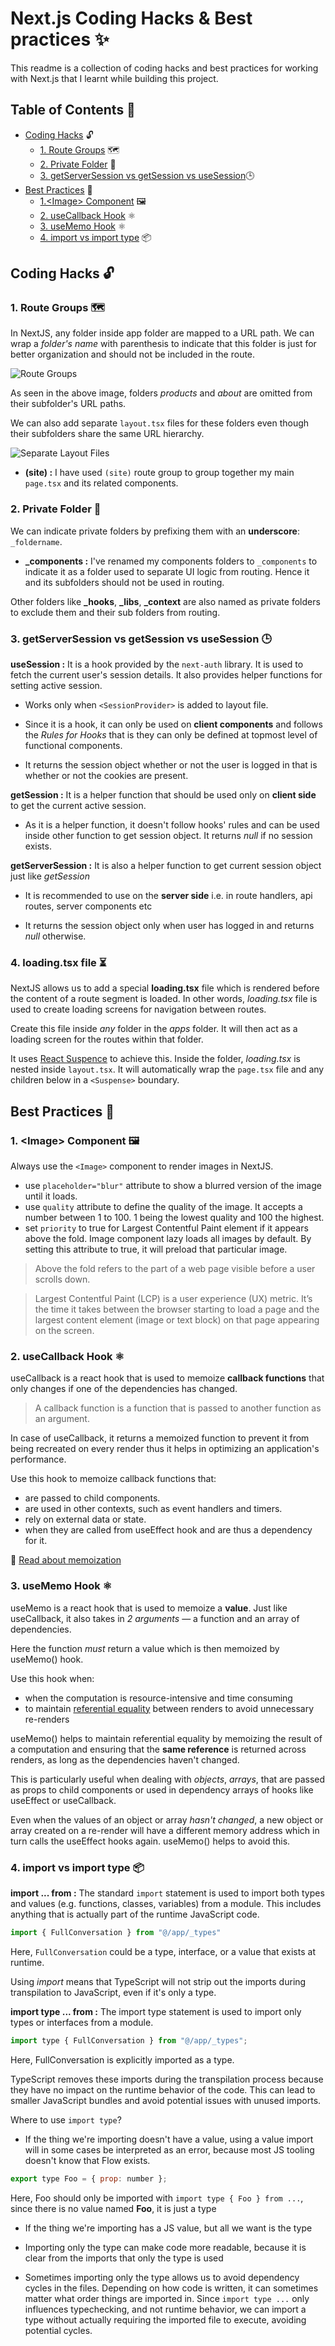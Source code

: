 # Next.js Coding Hacks & Best practices :sparkles:

This readme is a collection of coding hacks and best practices for working with Next.js that I learnt while building this project.

## Table of Contents 📑

-   [Coding Hacks](#coding-hacks-🔓) :unlock:
    -   [1. Route Groups](#2-private-folder-📁) 🗺️
    -   [2. Private Folder](#2-private-folder-📁) :file_folder:
    -   [3. getServerSession vs getSession vs useSession](#3-getserversession-vs-getsession-vs-usesession-🕒)🕒
-   [Best Practices](#best-practices-🥇) 🥇
    -   [1.\<Image> Component](#1-image-component-🖼️) 🖼️
    -   [2. useCallback Hook](#2-usecallback-hook-⚛️) ⚛️
    -   [3. useMemo Hook](#3-usememo-hook-️⚛️) ⚛️
    -   [4. import vs import type](#4-import-vs-import-type-📦) 📦

## Coding Hacks :unlock:

### 1. Route Groups 🗺️

In NextJS, any folder inside app folder are mapped to a URL path. We can wrap a _folder's name_ with parenthesis to indicate that this folder is just for better organization and should not be included in the route.

![Route Groups](./images/01_route_groups.png)

As seen in the above image, folders _products_ and _about_ are omitted from their subfolder's URL paths.

We can also add separate `layout.tsx` files for these folders even though their subfolders share the same URL hierarchy.

![Separate Layout Files](./images//02_separate_layout_files.png)

-   **(site) :** I have used `(site)` route group to group together my main `page.tsx` and its related components.

### 2. Private Folder :file_folder:

We can indicate private folders by prefixing them with an **underscore**: `_foldername`.

-   **\_components :** I've renamed my components folders to `_components` to indicate it as a folder used to separate UI logic from routing. Hence it and its subfolders should not be used in routing.

Other folders like **\_hooks**, **\_libs**, **\_context** are also named as private folders to exclude them and their sub folders from routing.

### 3. getServerSession vs getSession vs useSession 🕒

**useSession :** It is a hook provided by the `next-auth` library. It is used to fetch the current user's session details. It also provides helper functions for setting active session.

-   Works only when `<SessionProvider>` is added to layout file.

-   Since it is a hook, it can only be used on **client components** and follows the _Rules for Hooks_ that is they can only be defined at topmost level of functional components.

-   It returns the session object whether or not the user is logged in that is whether or not the cookies are present.

**getSession :** It is a helper function that should be used only on **client side** to get the current active session.

-   As it is a helper function, it doesn't follow hooks' rules and can be used inside other function to get session object. It returns _null_ if no session exists.

**getServerSession :** It is also a helper function to get current session object just like _getSession_

-   It is recommended to use on the **server side** i.e. in route handlers, api routes, server components etc

-   It returns the session object only when user has logged in and returns _null_ otherwise.

### 4. loading.tsx file ⏳

NextJS allows us to add a special **loading.tsx** file which is rendered before the content of a route segment is loaded. In other words, _loading.tsx_ file is used to create loading screens for navigation between routes.

Create this file inside _any_ folder in the _apps_ folder. It will then act as a loading screen for the routes within that folder.

It uses [React Suspence]() to achieve this. Inside the folder, _loading.tsx_ is nested inside `layout.tsx`. It will automatically wrap the `page.tsx` file and any children below in a `<Suspense>` boundary.

## Best Practices 🥇

### 1. \<Image> Component 🖼️

Always use the `<Image>` component to render images in NextJS.

-   use `placeholder="blur"` attribute to show a blurred version of the image until it loads.
-   use `quality` attribute to define the quality of the image. It accepts a number between 1 to 100. 1 being the lowest quality and 100 the highest.
-   set `priority` to true for Largest Contentful Paint element if it appears above the fold. Image component lazy loads all images by default. By setting this attribute to true, it will preload that particular image.

> Above the fold refers to the part of a web page visible before a user scrolls down.

> Largest Contentful Paint (LCP) is a user experience (UX) metric. It’s the time it takes between the browser starting to load a page and the largest content element (image or text block) on that page appearing on the screen.

### 2. useCallback Hook ⚛️

useCallback is a react hook that is used to memoize **callback functions** that only changes if one of the dependencies has changed.

> A callback function is a function that is passed to another function as an argument.

In case of useCallback, it returns a memoized function to prevent it from being recreated on every render thus it helps in optimizing an application's performance.

Use this hook to memoize callback functions that:

-   are passed to child components.
-   are used in other contexts, such as event handlers and timers.
-   rely on external data or state.
-   when they are called from useEffect hook and are thus a dependency for it.

:link: [Read about memoization]()

### 3. useMemo Hook ⚛️

useMemo is a react hook that is used to memoize a **value**. Just like useCallback, it also takes in _2 arguments_ — a function and an array of dependencies.

Here the function _must_ return a value which is then memoized by useMemo() hook.

Use this hook when:

-   when the computation is resource-intensive and time consuming
-   to maintain [referential equality]() between renders to avoid unnecessary re-renders

useMemo() helps to maintain referential equality by memoizing the result of a computation and ensuring that the **same reference** is returned across renders, as long as the dependencies haven't changed.

This is particularly useful when dealing with _objects_, _arrays_, that are passed as props to child components or used in dependency arrays of hooks like useEffect or useCallback.

Even when the values of an object or array _hasn't changed_, a new object or array created on a re-render will have a different memory address which in turn calls the useEffect hooks again. useMemo() helps to avoid this.

### 4. import vs import type 📦

**import ... from :** The standard `import` statement is used to import both types and values (e.g. functions, classes, variables) from a module. This includes anything that is actually part of the runtime JavaScript code.

```js
import { FullConversation } from "@/app/_types"
```

Here, `FullConversation` could be a type, interface, or a value that exists at runtime.

Using _import_ means that TypeScript will not strip out the imports during transpilation to JavaScript, even if it's only a type.

**import type ... from :** The import type statement is used to import only types or interfaces from a module.

```js
import type { FullConversation } from "@/app/_types";
```

Here, FullConversation is explicitly imported as a type.

TypeScript removes these imports during the transpilation process because they have no impact on the runtime behavior of the code. This can lead to smaller JavaScript bundles and avoid potential issues with unused imports.

Where to use `import type`?

-   If the thing we're importing doesn't have a value, using a value import will in some cases be interpreted as an error, because most JS tooling doesn't know that Flow exists.

```js
export type Foo = { prop: number };
```

Here, Foo should only be imported with `import type { Foo } from ...`, since there is no value named **Foo**, it is just a type

-   If the thing we're importing has a JS value, but all we want is the type

-   Importing only the type can make code more readable, because it is clear from the imports that only the type is used

-   Sometimes importing only the type allows us to avoid dependency cycles in the files. Depending on how code is written, it can sometimes matter what order things are imported in. Since `import type ...` only influences typechecking, and not runtime behavior, we can import a type without actually requiring the imported file to execute, avoiding potential cycles.
